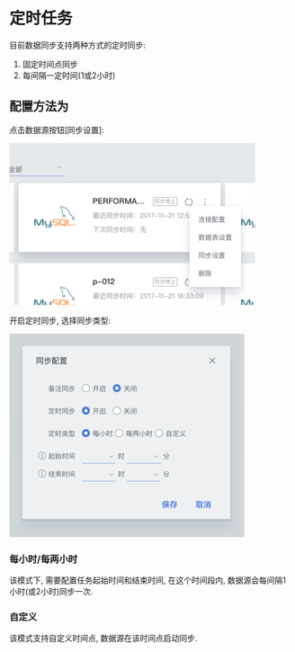 # 定时任务

目前数据同步支持两种方式的定时同步:

1. 固定时间点同步
2. 每间隔一定时间(1或2小时)

## 配置方法为

点击数据源按钮[同步设置]:

![](img/4c3e9e5c8aa4e1120e205e7e6794a2a0.png)

开启定时同步, 选择同步类型:

![](img/1a68c8889b72c65efaa3b7e8a13bf2db.png)

### 每小时/每两小时

该模式下, 需要配置任务起始时间和结束时间, 在这个时间段内, 数据源会每间隔1小时(或2小时)同步一次.

### 自定义

该模式支持自定义时间点, 数据源在该时间点启动同步.
